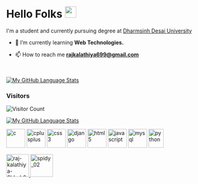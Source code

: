 # Hello Folks <img src="https://github.com/TheDudeThatCode/TheDudeThatCode/raw/master/Assets/Earth.gif" width="30" style = "margin-top=5px"/>
<p> I'm a student and currently pursuing degree at <a href="https://ddu.ac.in/">Dharmsinh Desai University</a> </p>

- 🌱 I’m currently learning **Web Technologies.**

- 📫 How to reach me **rajkalathiya699@gmail.com**

<br/>


[![My GitHub Language Stats](https://github-readme-stats.vercel.app/api/top-langs/?username=Spidy-crypto&langs_count=7&theme=tokyonight)]()


### Visitors
![Visitor Count](https://profile-counter.glitch.me/Spidy-crypto/count.svg)


[![My GitHub Language Stats](https://github-readme-stats.vercel.app/api/top-langs/?username=Spidy-crypto&langs_count=7&theme=tokyonight)]()


<p><img src="https://devicons.github.io/devicon/devicon.git/icons/c/c-original.svg" alt="c" width="50" height="50"/> <img src="https://devicons.github.io/devicon/devicon.git/icons/cplusplus/cplusplus-original.svg" alt="cplusplus" width="50" height="50"/> <img src="https://devicons.github.io/devicon/devicon.git/icons/css3/css3-original-wordmark.svg" alt="css3" width="50" height="50"/> <img src="https://devicons.github.io/devicon/devicon.git/icons/django/django-original.svg" alt="django" width="50" height="50"/> <img src="https://devicons.github.io/devicon/devicon.git/icons/html5/html5-original-wordmark.svg" alt="html5" width="50" height="50"/> <img src="https://devicons.github.io/devicon/devicon.git/icons/javascript/javascript-original.svg" alt="javascript" width="50" height="50"/> <img src="https://devicons.github.io/devicon/devicon.git/icons/mysql/mysql-original-wordmark.svg" alt="mysql" width="50" height="50"/> <img src="https://devicons.github.io/devicon/devicon.git/icons/python/python-original.svg" alt="python" width="40" height="50"/>
</p>


<p>
<a href="https://linkedin.com/in/raj-kalathiya-0bbab8193" target="_blank">
  <img  src="https://img.icons8.com/cute-clipart/64/000000/linkedin.png" type="_blank"alt="raj-kalathiya-0bbab8193" height="60" width="60" />
</a>
<a href="https://instagram.com/spidy_02" target="_blank">
  <img src="https://img.icons8.com/cute-clipart/64/000000/instagram-new.png" alt="spidy_02" height="60" width="60" />
</a>
</p>
